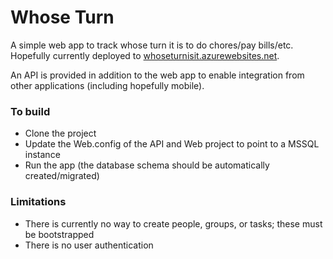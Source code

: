 # Whose Turn

A simple web app to track whose turn it is to do chores/pay bills/etc. Hopefully currently deployed to [whoseturnisit.azurewebsites.net](http://whoseturnisit.azurewebsites.net/).

An API is provided in addition to the web app to enable integration from other applications (including hopefully mobile).

### To build

 - Clone the project
 - Update the Web.config of the API and Web project to point to a MSSQL instance
 - Run the app (the database schema should be automatically created/migrated)
 
### Limitations

 - There is currently no way to create people, groups, or tasks; these must be bootstrapped
 - There is no user authentication
